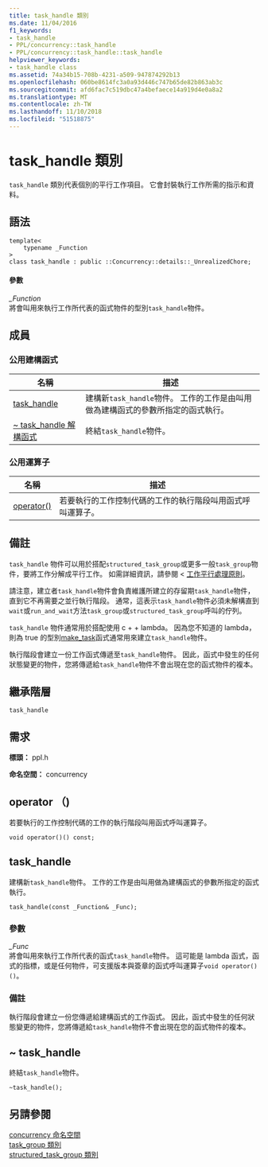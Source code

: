```yaml
---
title: task_handle 類別
ms.date: 11/04/2016
f1_keywords:
- task_handle
- PPL/concurrency::task_handle
- PPL/concurrency::task_handle::task_handle
helpviewer_keywords:
- task_handle class
ms.assetid: 74a34b15-708b-4231-a509-947874292b13
ms.openlocfilehash: 060be8614fc3a0a93d446c747b65de82b863ab3c
ms.sourcegitcommit: afd6fac7c519dbc47a4befaece14a919d4e0a8a2
ms.translationtype: MT
ms.contentlocale: zh-TW
ms.lasthandoff: 11/10/2018
ms.locfileid: "51518875"
---
```

# <a name="taskhandle-class"></a>task_handle 類別

`task_handle` 類別代表個別的平行工作項目。 它會封裝執行工作所需的指示和資料。

## <a name="syntax"></a>語法

```
template<
    typename _Function
>
class task_handle : public ::Concurrency::details::_UnrealizedChore;
```

#### <a name="parameters"></a>參數

*_Function*<br/>
將會叫用來執行工作所代表的函式物件的型別`task_handle`物件。

## <a name="members"></a>成員

### <a name="public-constructors"></a>公用建構函式

|名稱|描述|
|----------|-----------------|
|[task_handle](#ctor)|建構新`task_handle`物件。 工作的工作是由叫用做為建構函式的參數所指定的函式執行。|
|[~ task_handle 解構函式](#dtor)|終結`task_handle`物件。|

### <a name="public-operators"></a>公用運算子

|名稱|描述|
|----------|-----------------|
|[operator()](#task_handle__operator_call)|若要執行的工作控制代碼的工作的執行階段叫用函式呼叫運算子。|

## <a name="remarks"></a>備註

`task_handle` 物件可以用於搭配`structured_task_group`或更多一般`task_group`物件，要將工作分解成平行工作。 如需詳細資訊，請參閱 <<c0> [ 工作平行處理原則](../../../parallel/concrt/task-parallelism-concurrency-runtime.md)。

請注意，建立者`task_handle`物件會負責維護所建立的存留期`task_handle`物件，直到它不再需要之並行執行階段。 通常，這表示`task_handle`物件必須未解構直到`wait`或`run_and_wait`方法`task_group`或`structured_task_group`呼叫的佇列。

`task_handle` 物件通常用於搭配使用 c + + lambda。 因為您不知道的 lambda，則為 true 的型別[make_task](concurrency-namespace-functions.md#make_task)函式通常用來建立`task_handle`物件。

執行階段會建立一份工作函式傳遞至`task_handle`物件。 因此，函式中發生的任何狀態變更的物件，您將傳遞給`task_handle`物件不會出現在您的函式物件的複本。

## <a name="inheritance-hierarchy"></a>繼承階層

`task_handle`

## <a name="requirements"></a>需求

**標頭：** ppl.h

**命名空間：** concurrency

##  <a name="task_handle__operator_call"></a> operator （)

若要執行的工作控制代碼的工作的執行階段叫用函式呼叫運算子。

```
void operator()() const;
```

##  <a name="task_handle__ctor"></a> task_handle

建構新`task_handle`物件。 工作的工作是由叫用做為建構函式的參數所指定的函式執行。

```
task_handle(const _Function& _Func);
```

### <a name="parameters"></a>參數

*_Func*<br/>
將會叫用來執行工作所代表的函式`task_handle`物件。 這可能是 lambda 函式，函式的指標，或是任何物件，可支援版本與簽章的函式呼叫運算子`void operator()()`。

### <a name="remarks"></a>備註

執行階段會建立一份您傳遞給建構函式的工作函式。 因此，函式中發生的任何狀態變更的物件，您將傳遞給`task_handle`物件不會出現在您的函式物件的複本。

##  <a name="dtor"></a> ~ task_handle

終結`task_handle`物件。

```
~task_handle();
```

## <a name="see-also"></a>另請參閱

[concurrency 命名空間](concurrency-namespace.md)<br/>
[task_group 類別](task-group-class.md)<br/>
[structured_task_group 類別](structured-task-group-class.md)
